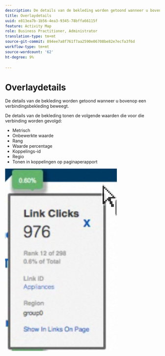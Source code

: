 ```yaml
---
description: De details van de bekleding worden getoond wanneer u bovenop een verbindingsbekleding beweegt.
title: Overlaydetails
uuid: e813ea7b-1b56-4ea3-9345-78bffa66115f
feature: Activity Map
role: Business Practitioner, Administrator
translation-type: tm+mt
source-git-commit: 894ee7a8f761f7aa2590e06708be82e7ecfa3f6d
workflow-type: tm+mt
source-wordcount: '62'
ht-degree: 9%

---
```



# Overlaydetails

De details van de bekleding worden getoond wanneer u bovenop een verbindingsbekleding beweegt.

De details van de bekleding tonen de volgende waarden die voor die verbinding worden gevolgd:

* Metrisch
* Onbewerkte waarde
* Rang
* Waarde percentage
* Koppelings-id
* Regio
* Tonen in koppelingen op paginaperapport

![](assets/overlay_details.png)

